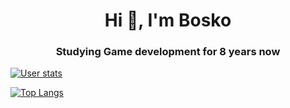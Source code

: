 <h1 align="center">Hi 👋, I'm Bosko</h1>
<h3 align="center">Studying Game development for 8 years now</h3>

[![User stats](https://github-readme-stats.vercel.app/api?username=rycon2424&show_icons=true&theme=dark)](https://github.com/anuraghazra/github-readme-stats)

[![Top Langs](https://github-readme-stats.vercel.app/api/top-langs/?username=rycon2424&&langs_count=6&theme=dark)](https://github.com/anuraghazra/github-readme-stats)

